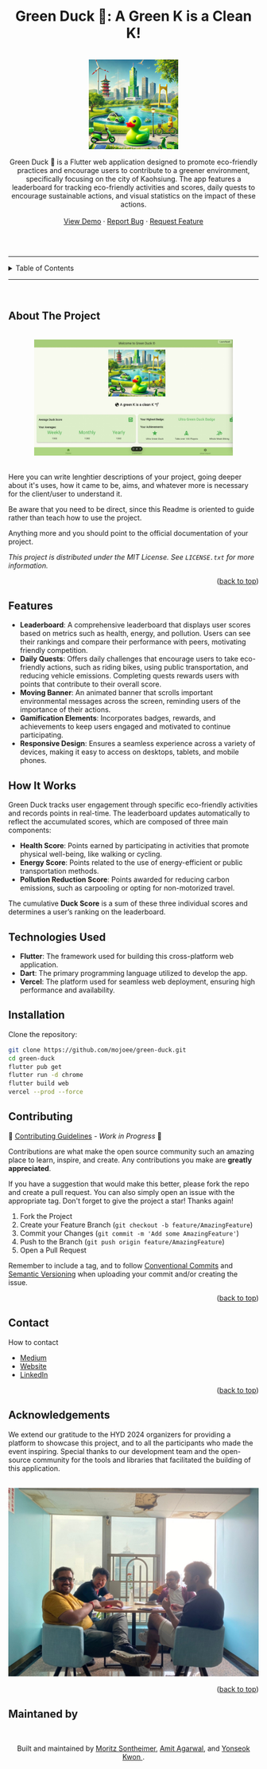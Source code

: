 <a name="readme-top"></a>


<h1 align="center">Green Duck 🦆: A Green K is a Clean K!</h1>

<!-- PROJECT LOGO -->
<br />
<div align="center">
  <!-- You should link the logo to the pub dev page of you project or a homepage otherwise -->
  <a href="https://github.com/Flutterando/README-Template/">
    <img src="./assets/greenDuck.webp" alt="Logo" width="180">
  </a>

  <p align="center">
        Green Duck 🦆 is a Flutter web application designed to promote eco-friendly practices and encourage users to contribute to a greener environment, specifically focusing on the city of Kaohsiung. The app features a leaderboard for tracking eco-friendly activities and scores, daily quests to encourage sustainable actions, and visual statistics on the impact of these actions.
    <br />
    <br />
    <!-- Disable unused links with with comments -->
    <a href="https://greenduck.vercel.app/">View Demo</a>
    ·
    <!-- The Report Bug and Request Feature should point to the issues page of the project, in this example we use the pull requests page because this is a github template -->
    <a href="https://github.com/mojoee/README-Template/pulls">Report Bug</a>
    ·
    <a href="https://github.com/mojoee/README-Template/pulls">Request Feature</a>
  </p>

<br>

<!--  SHIELDS  ---->


<!-- The shields here are an example of what could be used and are the most recommended, there are more below in the "some recomendations about shields" section. 
See the links in the example below, changing the parts after img.shields.io you can change the content of the shields. Alternatively, go to the website and generate new shields.  

The ones used here are:
- Release version
- Pub Points
- style: Flutterando analysis
- publisher: Flutterando --->


</div>

<!----
About Shields, some recommendations:
+-+
Build - GithubWorkflow ou Github Commit checks state
CodeCoverage - Codecov
Chat - Discord 
License - Github
Rating - Pub Likes, Pub Points and Pub Popularity (if still in early stages, we recommend only Pub Points since it's controllable)
Social - GitHub Forks, Github Org's Stars (if using Flutterando as the main org), YouTube Channel Subscribers (Again, using Flutterando, as set in the example)
--->

<br>

---
<!-- TABLE OF CONTENTS -->
<!-- Linked to every ## title below -->
<details>
  <summary>Table of Contents</summary>
  <ol>
    <li><a href="#about-the-project">About The Project</a></li>
    <li><a href="#sponsors">Sponsors</a></li>
    <li><a href="#getting-started">Getting Started</a></li>
    <li><a href="#how-to-use">How to Use</a></li>
    <li><a href="#features">Features</a></li>
    <li><a href="#contributing">Contributing</a></li>
    <li><a href="#contact">Contact</a></li>
    <li><a href="#acknowledgements">Acknowledgements</a></li>
  </ol>
</details>

---

<br>

<!-- ABOUT THE PROJECT -->
## About The Project


<!-- PROJECT EXAMPLE (IMAGE) -->

<br>
<Center>
<img src="./assets/Demo.jpeg" alt="Project Screenshot" width="400">
</Center>

<br>

<!-- PROJECT DESCRIPTION -->

Here you can write lenghtier descriptions of your project, going deeper about it's uses, how it came to be, aims, and whatever more is necessary for the client/user to understand it. 

Be aware that you need to be direct, since this Readme is oriented to guide rather than teach how to use the project. 

Anything more and you should point to the official documentation of your project.

<i>This project is distributed under the MIT License. See `LICENSE.txt` for more information.
</i>

<p align="right">(<a href="#readme-top">back to top</a>)</p>



<!-- GETTING STARTED -->
## Features

- **Leaderboard**: A comprehensive leaderboard that displays user scores based on metrics such as health, energy, and pollution. Users can see their rankings and compare their performance with peers, motivating friendly competition.
- **Daily Quests**: Offers daily challenges that encourage users to take eco-friendly actions, such as riding bikes, using public transportation, and reducing vehicle emissions. Completing quests rewards users with points that contribute to their overall score.
- **Moving Banner**: An animated banner that scrolls important environmental messages across the screen, reminding users of the importance of their actions.
- **Gamification Elements**: Incorporates badges, rewards, and achievements to keep users engaged and motivated to continue participating.
- **Responsive Design**: Ensures a seamless experience across a variety of devices, making it easy to access on desktops, tablets, and mobile phones.

## How It Works

Green Duck tracks user engagement through specific eco-friendly activities and records points in real-time. The leaderboard updates automatically to reflect the accumulated scores, which are composed of three main components:
- **Health Score**: Points earned by participating in activities that promote physical well-being, like walking or cycling.
- **Energy Score**: Points related to the use of energy-efficient or public transportation methods.
- **Pollution Reduction Score**: Points awarded for reducing carbon emissions, such as carpooling or opting for non-motorized travel.

The cumulative **Duck Score** is a sum of these three individual scores and determines a user’s ranking on the leaderboard.

## Technologies Used

- **Flutter**: The framework used for building this cross-platform web application.
- **Dart**: The primary programming language utilized to develop the app.
- **Vercel**: The platform used for seamless web deployment, ensuring high performance and availability.

## Installation

Clone the repository:
```bash
git clone https://github.com/mojoee/green-duck.git
cd green-duck
flutter pub get
flutter run -d chrome
flutter build web
vercel --prod --force
```


<!-- CONTRIBUTING -->
## Contributing
 
🚧 [Contributing Guidelines]() - _Work in Progress_ 🚧
<!---- Flutterando Contributing Guidelines are currently a work in progress.
We recommend to keep the text below the way it is. 
 --->

Contributions are what make the open source community such an amazing place to learn, inspire, and create. Any contributions you make are **greatly appreciated**.

If you have a suggestion that would make this better, please fork the repo and create a pull request. You can also simply open an issue with the appropriate tag. 
Don't forget to give the project a star! Thanks again!

1. Fork the Project
2. Create your Feature Branch (`git checkout -b feature/AmazingFeature`)
3. Commit your Changes (`git commit -m 'Add some AmazingFeature'`)
4. Push to the Branch (`git push origin feature/AmazingFeature`)
5. Open a Pull Request

Remember to include a tag, and to follow [Conventional Commits](https://www.conventionalcommits.org/en/v1.0.0/) and [Semantic Versioning](https://semver.org/) when uploading your commit and/or creating the issue. 

<p align="right">(<a href="#readme-top">back to top</a>)</p>

<!-- CONTACT -->

<!---- Those are my current contacts as of 8th November 2024 --->
## Contact

How to contact
- [Medium](https://medium.com/@moritzsontheimer)
- [Website](https://www.moritzsontheimer.cool)
- [LinkedIn](https://www.linkedin.com/in/moritz-sontheimer/)


<p align="right">(<a href="#readme-top">back to top</a>)</p>

<!-- ACKNOWLEDGEMENTS -->
## Acknowledgements 

We extend our gratitude to the HYD 2024 organizers for providing a platform to showcase this project, and to all the participants who made the event inspiring. Special thanks to our development team and the open-source community for the tools and libraries that facilitated the building of this application.

<br>

<!---- Change the link below to the contributors page of your project and change the repo= in the img src to properly point to your repository -->

<a href="https://www.tu.berlin/en/arte/research/projects/hackyourdistrict/hackyourdistrict-2024">
  <img src="./assets/Group.jpg" />
</a>

<!-- Here is an alternative to the contributors page: https://allcontributors.org/
And the link for the currently used option in this readme: https://contrib.rocks/ -->


<p align="right">(<a href="#readme-top">back to top</a>)</p>

<!-- MANTAINED BY -->
## Maintaned by

<br>
  <p align="center">
    Built and maintained by 
    <a href="https://www.moritzsontheimer.cool">Moritz Sontheimer</a>,
    <a href="https://github.com/amit2011">Amit Agarwal</a>,
    and <a href="https://github.com/vomseok"> Yonseok Kwon </a>.
  </p>
</p>




<!-- MARKDOWN LINKS & IMAGES -->
<!-- https://www.markdownguide.org/basic-syntax/#reference-style-links -->

<!-- [Choose an Open Source License](https://choosealicense.com)
[GitHub Emoji Cheat Sheet](https://www.webpagefx.com/tools/emoji-cheat-sheet)
[Malven's Flexbox Cheatsheet](https://flexbox.malven.co/)
[Malven's Grid Cheatsheet](https://grid.malven.co/)
[Img Shields](https://shields.io)
[GitHub Pages](https://pages.github.com)
[Font Awesome](https://fontawesome.com)
[React Icons](https://react-icons.github.io/react-icons/search) 

[contributors-shield]: https://img.shields.io/github/contributors/othneildrew/Best-README-Template.svg?style=for-the-badge
[contributors-url]: https://github.com/othneildrew/Best-README-Template/graphs/contributors
[forks-shield]: https://img.shields.io/github/forks/othneildrew/Best-README-Template.svg?style=for-the-badge
[forks-url]: https://github.com/othneildrew/Best-README-Template/network/members
[stars-shield]: https://img.shields.io/github/stars/othneildrew/Best-README-Template.svg?style=for-the-badge
[stars-url]: https://github.com/othneildrew/Best-README-Template/stargazers
[issues-shield]: https://img.shields.io/github/issues/othneildrew/Best-README-Template.svg?style=for-the-badge
[issues-url]: https://github.com/othneildrew/Best-README-Template/issues
[license-shield]: https://img.shields.io/github/license/othneildrew/Best-README-Template.svg?style=for-the-badge
[license-url]: https://github.com/othneildrew/Best-README-Template/blob/master/LICENSE.txt
[linkedin-shield]: https://img.shields.io/badge/-LinkedIn-black.svg?style=for-the-badge&logo=linkedin&colorB=555
[linkedin-url]: https://linkedin.com/in/othneildrew
[product-screenshot]: images/screenshot.png
[Next.js]: https://img.shields.io/badge/next.js-000000?style=for-the-badge&logo=nextdotjs&logoColor=white
[Next-url]: https://nextjs.org/
[React.js]: https://img.shields.io/badge/React-20232A?style=for-the-badge&logo=react&logoColor=61DAFB
[React-url]: https://reactjs.org/
[Vue.js]: https://img.shields.io/badge/Vue.js-35495E?style=for-the-badge&logo=vuedotjs&logoColor=4FC08D
[Vue-url]: https://vuejs.org/
[Angular.io]: https://img.shields.io/badge/Angular-DD0031?style=for-the-badge&logo=angular&logoColor=white
[Angular-url]: https://angular.io/
[Svelte.dev]: https://img.shields.io/badge/Svelte-4A4A55?style=for-the-badge&logo=svelte&logoColor=FF3E00
[Svelte-url]: https://svelte.dev/
[Laravel.com]: https://img.shields.io/badge/Laravel-FF2D20?style=for-the-badge&logo=laravel&logoColor=white
[Laravel-url]: https://laravel.com
[Bootstrap.com]: https://img.shields.io/badge/Bootstrap-563D7C?style=for-the-badge&logo=bootstrap&logoColor=white
[Bootstrap-url]: https://getbootstrap.com
[JQuery.com]: https://img.shields.io/badge/jQuery-0769AD?style=for-the-badge&logo=jquery&logoColor=white
[JQuery-url]: https://jquery.com  -->
